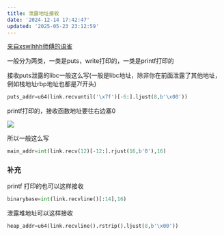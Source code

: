 ```yaml
---
title: 泄露地址接收
date: '2024-12-14 17:42:47'
updated: '2025-05-23 23:12:59'
---
```

[来自xswlhhh师傅的语雀](https://www.yuque.com/xswlhhh/ctf/riclbcnzzz0009it)

一般分为两类，一类是puts，write打印的，一类是printf打印的

接收puts泄露的libc一般这么写(一般是libc地址，除非你在前面泄露了其他地址，例如栈地址rbp地址也都是7f开头)

```python
puts_addr=u64(link.recvuntil('\x7f')[-6:].ljust(8,b'\x00'))
```

printf打印的，接收函数地址要往右边塞0

![](/images/0d1fb85ac90b6bf69fa3c9136c0e7fa4.png)

所以一般这么写

```python
main_addr=int(link.recv(12)[-12:].rjust(16,b'0'),16)
```

### 补充
printf 打印的也可以这样接收

```python
binarybase=int(link.recvline()[:14],16)
```

泄露堆地址可以这样接收

```python
heap_addr=u64(link.recvline().rstrip().ljust(8,b'\x00'))
```

